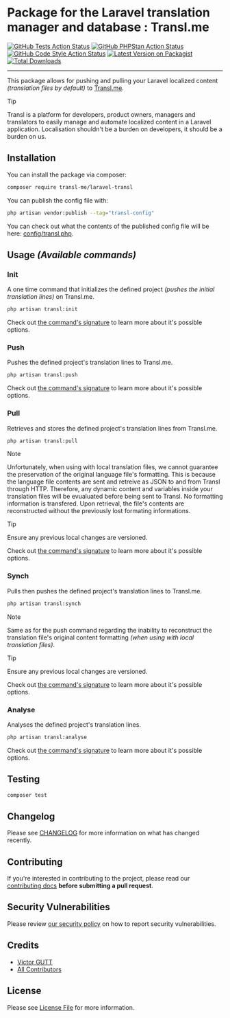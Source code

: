 # Package for the Laravel translation manager and database : Transl.me

[![GitHub Tests Action Status](https://github.com/transl-me/laravel-transl/actions/workflows/run-tests.yml/badge.svg)](https://github.com/transl-me/laravel-transl/actions/workflows/run-tests.yml)
[![GitHub PHPStan Action Status](https://github.com/transl-me/laravel-transl/actions/workflows/phpstan.yml/badge.svg)](https://github.com/transl-me/laravel-transl/actions/workflows/phpstan.yml)
[![GitHub Code Style Action Status](https://github.com/transl-me/laravel-transl/actions/workflows/fix-php-code-style-issues.yml/badge.svg)](https://github.com/transl-me/laravel-transl/actions/workflows/fix-php-code-style-issues.yml)
[![Latest Version on Packagist](https://img.shields.io/packagist/v/transl-me/laravel-transl.svg?style=flat-square)](https://packagist.org/packages/transl-me/laravel-transl)
[![Total Downloads](https://img.shields.io/packagist/dt/transl-me/laravel-transl.svg?style=flat-square)](https://packagist.org/packages/transl-me/laravel-transl)

---

This package allows for pushing and pulling your Laravel localized content _(translation files by default)_ to [Transl.me](https://transl.me).

> [!TIP]
> Transl is a platform for developers, product owners, managers and translators to easily manage and automate localized content in a Laravel application. Localisation shouldn't be a burden on developers, it should be a burden on us.

## Installation

You can install the package via composer:

```bash
composer require transl-me/laravel-transl
```

You can publish the config file with:

```bash
php artisan vendor:publish --tag="transl-config"
```

You can check out what the contents of the published config file will be here: [config/transl.php](/config/transl.php).

## Usage _(Available commands)_

### Init

A one time command that initializes the defined project _(pushes the initial translation lines)_ on Transl.me.

```bash
php artisan transl:init
```

Check out [the command's signature](/src/Commands/TranslInitCommand.php) to learn more about it's possible options. 

### Push

Pushes the defined project's translation lines to Transl.me.

```bash
php artisan transl:push
```

Check out [the command's signature](/src/Commands/TranslPushCommand.php) to learn more about it's possible options. 

### Pull

Retrieves and stores the defined project's translation lines from Transl.me.

```bash
php artisan transl:pull
```

> [!NOTE]
> Unfortunately, when using with local translation files, we cannot guarantee the preservation of the original language file's formatting.
> This is because the language file contents are sent and retreive as JSON to and from Transl through HTTP.
> Therefore, any dynamic content and variables inside your translation files will be evualuated before being sent to Transl.
> No formatting information is transfered. Upon retrieval, the file's contents are reconstructed without the previously lost formating informations.

> [!TIP]
> Ensure any previous local changes are versioned.

Check out [the command's signature](/src/Commands/TranslPullCommand.php) to learn more about it's possible options. 

### Synch

Pulls then pushes the defined project's translation lines to Transl.me.

```bash
php artisan transl:synch
```

> [!NOTE]
> Same as for the push command regarding the inability to reconstruct the translation file's original content formatting _(when using with local translation files)_.

> [!TIP]
> Ensure any previous local changes are versioned.

Check out [the command's signature](/src/Commands/TranslSynchCommand.php) to learn more about it's possible options. 

### Analyse

Analyses the defined project's translation lines.

```bash
php artisan transl:analyse
```

Check out [the command's signature](/src/Commands/TranslAnalyseCommand.php) to learn more about it's possible options. 

## Testing

```bash
composer test
```

## Changelog

Please see [CHANGELOG](CHANGELOG.md) for more information on what has changed recently.

## Contributing

If you're interested in contributing to the project, please read our [contributing docs](https://github.com/transl-me/laravel-transl/blob/main/.github/CONTRIBUTING.md) **before submitting a pull request**.

## Security Vulnerabilities

Please review [our security policy](../../security/policy) on how to report security vulnerabilities.

## Credits

-   [Victor GUTT](https://github.com/vicgutt)
-   [All Contributors](../../contributors)

## License

Please see [License File](LICENSE) for more information.
